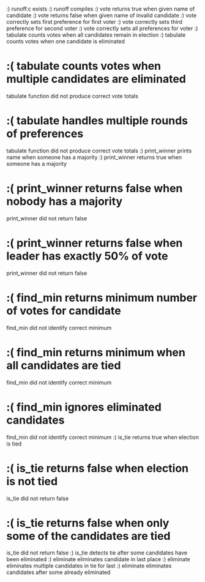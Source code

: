 :) runoff.c exists
:) runoff compiles
:) vote returns true when given name of candidate
:) vote returns false when given name of invalid candidate
:) vote correctly sets first preference for first voter
:) vote correctly sets third preference for second voter
:) vote correctly sets all preferences for voter
:) tabulate counts votes when all candidates remain in election
:) tabulate counts votes when one candidate is eliminated

# :( tabulate counts votes when multiple candidates are eliminated

tabulate function did not produce correct vote totals

# :( tabulate handles multiple rounds of preferences

tabulate function did not produce correct vote totals
:) print_winner prints name when someone has a majority
:) print_winner returns true when someone has a majority

# :( print_winner returns false when nobody has a majority

print_winner did not return false

# :( print_winner returns false when leader has exactly 50% of vote

print_winner did not return false

# :( find_min returns minimum number of votes for candidate

find_min did not identify correct minimum

# :( find_min returns minimum when all candidates are tied

find_min did not identify correct minimum

# :( find_min ignores eliminated candidates

find_min did not identify correct minimum
:) is_tie returns true when election is tied

# :( is_tie returns false when election is not tied

is_tie did not return false

# :( is_tie returns false when only some of the candidates are tied

is_tie did not return false
:) is_tie detects tie after some candidates have been eliminated
:) eliminate eliminates candidate in last place
:) eliminate eliminates multiple candidates in tie for last
:) eliminate eliminates candidates after some already eliminated
